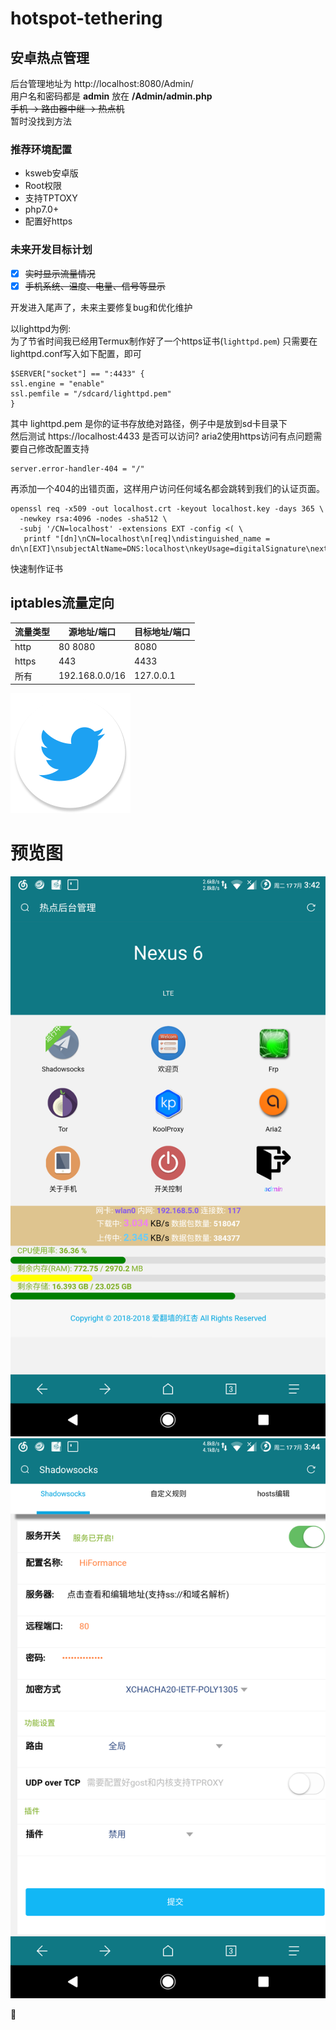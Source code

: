 # hotspot-tethering
## 安卓热点管理 
     
后台管理地址为 http://localhost:8080/Admin/  
用户名和密码都是 __admin__ 放在 **/Admin/admin.php**  
~~手机 -> 路由器中继 -> 热点机~~  
暂时没找到方法  
     
### 推荐环境配置
- ksweb安卓版
- Root权限
- 支持TPTOXY
- php7.0+
- 配置好https

### 未来开发目标计划  
- [x] ~~实时显示流量情况~~  
- [x] ~~手机系统、温度、电量、信号等显示~~  

开发进入尾声了，未来主要修复bug和优化维护

以lighttpd为例:  
为了节省时间我已经用Termux制作好了一个https证书(`lighttpd.pem`)
只需要在lighttpd.conf写入如下配置，即可
```
$SERVER["socket"] == ":4433" { 
ssl.engine = "enable" 
ssl.pemfile = "/sdcard/lighttpd.pem" 
}
```
其中 lighttpd.pem 是你的证书存放绝对路径，例子中是放到sd卡目录下  
然后测试 https://localhost:4433 是否可以访问? aria2使用https访问有点问题需要自己修改配置支持
```
server.error-handler-404 = "/" 
```
再添加一个404的出错页面，这样用户访问任何域名都会跳转到我们的认证页面。  

```
openssl req -x509 -out localhost.crt -keyout localhost.key -days 365 \
  -newkey rsa:4096 -nodes -sha512 \
  -subj '/CN=localhost' -extensions EXT -config <( \
   printf "[dn]\nCN=localhost\n[req]\ndistinguished_name = dn\n[EXT]\nsubjectAltName=DNS:localhost\nkeyUsage=digitalSignature\nextendedKeyUsage=serverAuth")
```
快速制作证书

iptables流量定向  
--------  

流量类型  | 源地址/端口 | 目标地址/端口 |
--------- | --------| --------- |
http  | 80 8080 | 8080 |
https  | 443 | 4433 | 
所有  | 192.168.0.0/16 | 127.0.0.1 |    

[![twitter](/img/icon-twitter.png "我的推特，欢迎关注")](https://mobile.twitter.com/QXGFW)

     
          

# 预览图
![alt text](1.png)  
![alt text](2.png)  

:underage:
